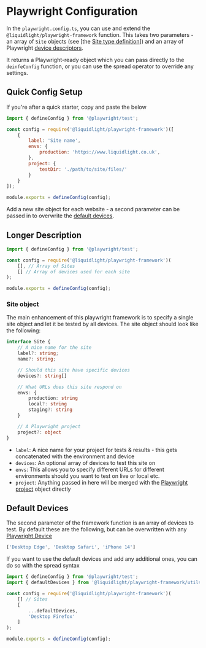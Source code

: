 # Playwright Configuration

In the `playwright.config.ts`, you can use and extend the `@liquidlight/playwright-framework` function. This takes two parameters - an array of `Site` objects (see [the [Site type definition](./types.ts)]) and an array of Playwright [device descriptors](https://github.com/microsoft/playwright/blob/main/packages/playwright-core/src/server/deviceDescriptorsSource.json).

It returns a Playwright-ready object which you can pass directly to the `deinfeConfig` function, or you can use the spread operator to override any settings.

## Quick Config Setup

If you're after a quick starter, copy and paste the below

```js
import { defineConfig } from '@playwright/test';

const config = require('@liquidlight/playwright-framework')([
    {
        label: 'Site name',
        envs: {
            production: 'https://www.liquidlight.co.uk',
        },
        project: {
            testDir: './path/to/site/files/'
        }
    }
]);

module.exports = defineConfig(config);
```

Add a new site object for each website - a second parameter can be passed in to overwrite the [default devices](#default-devices).

## Longer Description

```js
import { defineConfig } from '@playwright/test';

const config = require('@liquidlight/playwright-framework')(
    [], // Array of Sites
    [] // Array of devices used for each site
);

module.exports = defineConfig(config);
```

### Site object

The main enhancement of this playwright framework is to specify a single site object and let it be tested by all devices. The site object should look like the following:

```ts
interface Site {
	// A nice name for the site
	label?: string;
	name?: string;

	// Should this site have specific devices
	devices?: string[]

	// What URLs does this site respond on
	envs: {
		production: string
		local?: string
		staging?: string
	}

	// A Playwright project
	project?: object
}
```

- `label`: A nice name for your project for tests & results - this gets concatenated with the environment and device
- `devices`: An optional array of devices to test this site on
- `envs`: This allows you to specify different URLs for different environments should you want to test on live or local etc.
- `project`: Anything passed in here will be merged with the [Playwright project](https://playwright.dev/docs/test-projects) object directly

## Default Devices

The second parameter of the framework function is an array of devices to test. By default these are the following, but can be overwritten with any [Playwright Device](https://github.com/microsoft/playwright/blob/main/packages/playwright-core/src/server/deviceDescriptorsSource.json)

```js
['Desktop Edge', 'Desktop Safari', 'iPhone 14']
```

If you want to use the default devices and add any additional ones, you can do so with the spread syntax

```js
import { defineConfig } from '@playwright/test';
import { defaultDevices } from '@liquidlight/playwright-framework/utils';

const config = require('@liquidlight/playwright-framework')(
    [] // Sites
    [
        ...defaultDevices,
        'Desktop Firefox'
    ]
);

module.exports = defineConfig(config);
```
